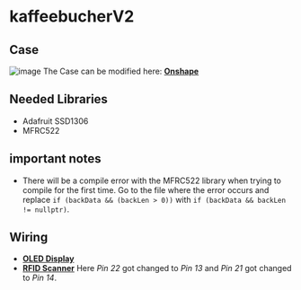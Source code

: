 # kaffeebucherV2

## Case
![image](https://github.com/user-attachments/assets/a677f507-cfe1-41e2-8de8-da08669bd397)
The Case can be modified here: **[Onshape](https://cad.onshape.com/documents/1f0dee6d78323b198e45b02d/w/3b424e32bea7d99f54bacf88/e/9b85ca8603497c2da58cbfe0?renderMode=0&uiState=67daa8de1124877ad81bda89)**

## Needed Libraries
- Adafruit SSD1306
- MFRC522

## important notes
- There will be a compile error with the MFRC522 library when trying to compile for the first time. Go to the file where the error occurs and replace `if (backData && (backLen > 0))` with `if (backData && backLen != nullptr)`.

## Wiring 
 -  **[OLED Display](https://randomnerdtutorials.com/esp32-ssd1306-oled-display-arduino-ide/)**
 -  **[RFID Scanner](https://www.instructables.com/ESP32-With-RFID-Access-Control/)** Here *Pin 22* got changed to *Pin 13* and *Pin 21* got changed to *Pin 14*.

